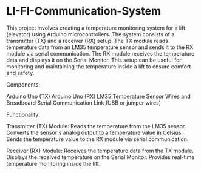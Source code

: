 # LI-FI-Communication-System

This project involves creating a temperature monitoring system for a lift (elevator) using Arduino microcontrollers. The system consists of a transmitter (TX) and a receiver (RX) setup. The TX module reads temperature data from an LM35 temperature sensor and sends it to the RX module via serial communication. The RX module receives the temperature data and displays it on the Serial Monitor. This setup can be useful for monitoring and maintaining the temperature inside a lift to ensure comfort and safety.

Components:

Arduino Uno (TX)
Arduino Uno (RX)
LM35 Temperature Sensor
Wires and Breadboard
Serial Communication Link (USB or jumper wires)

Functionality:

Transmitter (TX) Module:
Reads the temperature from the LM35 sensor.
Converts the sensor's analog output to a temperature value in Celsius.
Sends the temperature value to the RX module via serial communication.

Receiver (RX) Module:
Receives the temperature data from the TX module.
Displays the received temperature on the Serial Monitor.
Provides real-time temperature monitoring inside the lift.
